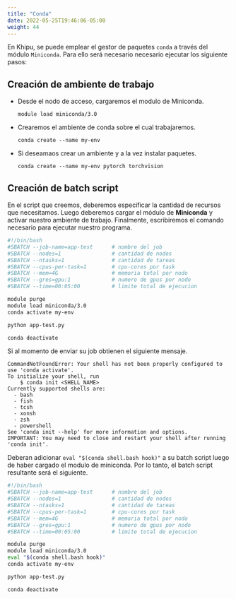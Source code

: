 ```yaml
---
title: "Conda"
date: 2022-05-25T19:46:06-05:00
weight: 44
---
```


En Khipu, se puede emplear el gestor de paquetes `conda` a través del módulo `Miniconda`. Para ello será necesario necesario ejecutar los siguiente pasos:

## Creación de ambiente de trabajo

- Desde el nodo de acceso, cargaremos el modulo de Miniconda.

    ```shell
    module load miniconda/3.0
    ```
- Crearemos el ambiente de conda sobre el cual trabajaremos.
  
    ```shell
    conda create --name my-env
    ```

- Si deseamaos crear un ambiente y a la vez instalar paquetes.

    ```
    conda create --name my-env pytorch torchvision
    ```

## Creación de batch script

En el script que creemos, deberemos especificar la cantidad de recursos que necesitamos. Luego deberemos cargar el módulo de **Miniconda** y activar nuestro ambiente de trabajo. Finalmente, escribiremos el comando necesario para ejecutar nuestro programa.

```bash
#!/bin/bash
#SBATCH --job-name=app-test      # nombre del job
#SBATCH --nodes=1                # cantidad de nodos
#SBATCH --ntasks=1               # cantidad de tareas
#SBATCH --cpus-per-task=1        # cpu-cores por task 
#SBATCH --mem=4G                 # memoria total por nodo
#SBATCH --gres=gpu:1             # numero de gpus por nodo
#SBATCH --time=00:05:00          # limite total de ejecucion

module purge
module load miniconda/3.0
conda activate my-env

python app-test.py

conda deactivate
```

Si al momento de enviar su job obtienen el siguiente mensaje. 

```text
CommandNotFoundError: Your shell has not been properly configured to use 'conda activate'.
To initialize your shell, run
    $ conda init <SHELL_NAME>
Currently supported shells are:
  - bash
  - fish
  - tcsh
  - xonsh
  - zsh
  - powershell
See 'conda init --help' for more information and options.
IMPORTANT: You may need to close and restart your shell after running 'conda init'.
```

Deberan adicionar  `eval "$(conda shell.bash hook)"` a su batch script luego de haber cargado el modulo de miniconda. Por lo tanto, el batch script resultante será el siguiente. 

```bash
#!/bin/bash
#SBATCH --job-name=app-test      # nombre del job
#SBATCH --nodes=1                # cantidad de nodos
#SBATCH --ntasks=1               # cantidad de tareas
#SBATCH --cpus-per-task=1        # cpu-cores por task 
#SBATCH --mem=4G                 # memoria total por nodo
#SBATCH --gres=gpu:1             # numero de gpus por nodo
#SBATCH --time=00:05:00          # limite total de ejecucion

module purge
module load miniconda/3.0
eval "$(conda shell.bash hook)"
conda activate my-env

python app-test.py

conda deactivate
```